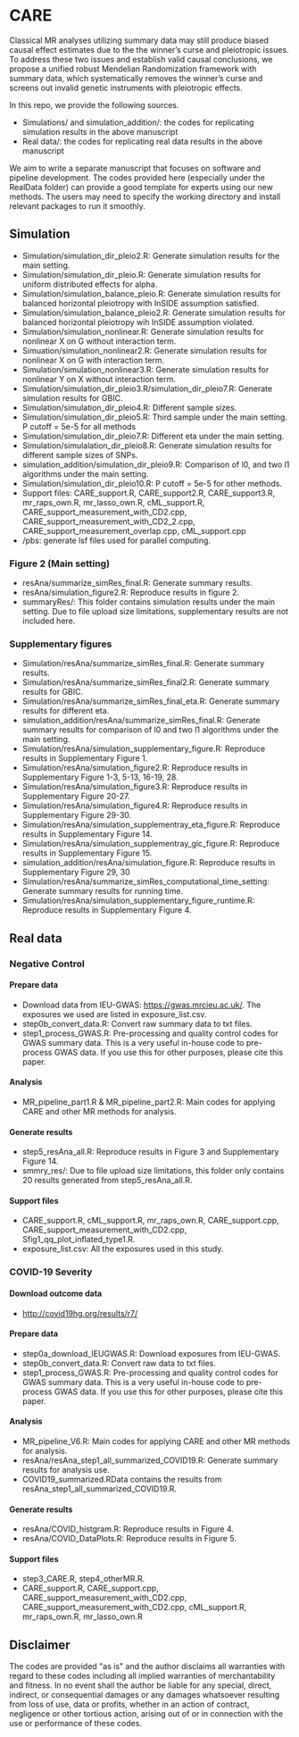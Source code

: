 # CARE

Classical MR analyses utilizing summary data may still produce biased causal effect estimates due to the the winner’s curse and pleiotropic issues. To address these two issues and establish valid causal conclusions, we propose a unified robust Mendelian Randomization framework with summary data, which systematically removes the winner’s curse and screens out invalid genetic instruments
with pleiotropic effects. 

In this repo, we provide the following sources.

- Simulations/ and simulation_addition/: the codes for replicating simulation results in the above manuscript
- Real data/: the codes for replicating real data results in the above manuscript

We aim to write a separate manuscript that focuses on software and pipeline development. The codes provided here (especially under the RealData folder) can provide a good template for experts using our new methods. The users may need to specify the working directory and install relevant packages to run it smoothly.



## Simulation
- Simulation/simulation_dir_pleio2.R: Generate simulation results for the main setting.
- Simulation/simulation_dir_pleio.R: Generate simulation results for uniform distributed effects for alpha.
- Simulation/simulation_balance_pleio.R: Generate simulation results for balanced horizontal pleiotropy with InSIDE assumption satisfied.
- Simulation/simulation_balance_pleio2.R: Generate simulation results for balanced horizontal pleiotropy wih InSIDE assumption violated.
- Simulation/simulation_nonlinear.R: Generate simulation results for nonlinear X on G without interaction term. 
- Simuation/simulation_nonlinear2.R: Generate simulation results for nonlinear X on G with interaction term. 
- Simulation/simulation_nonlinear3.R: Generate simulation results for nonlinear Y on X without interaction term.
- Simulation/simulation_dir_pleio3.R/simulation_dir_pleio7.R: Generate simulation results for GBIC.
- Simulation/simulation_dir_pleio4.R: Different sample sizes.
- Simulation/simulation_dir_pleio5.R: Third sample under the main setting. P cutoff = 5e-5 for all methods
- Simulation/simulation_dir_pleio7.R: Different eta under the main setting.
- Simulation/simulalation_dir_pleio8.R: Generate simulation results for different sample sizes of SNPs.
- simulation_addition/simulation_dir_pleio9.R: Comparison of l0, and two l1 algorithms under the main setting.
- Simulation/simulation_dir_pleio10.R: P cutoff = 5e-5 for other methods.
- Support files: CARE_support.R, CARE_support2.R, CARE_support3.R, mr_raps_own.R, mr_lasso_own.R, cML_support.R, CARE_support_measurement_with_CD2.cpp, CARE_support_measurement_with_CD2_2.cpp, CARE_support_measurement_overlap.cpp, cML_support.cpp
- /pbs: generate lsf files used for parallel computing.

### Figure 2 (Main setting)
- resAna/summarize_simRes_final.R: Generate summary results.
- resAna/simulation_figure2.R: Reproduce results in figure 2.
- summaryRes/: This folder contains simulation results under the main setting. Due to file upload size limitations, supplementary results are not included here.

### Supplementary figures

- Simulation/resAna/summarize_simRes_final.R: Generate summary results.
- Simulation/resAna/summarize_simRes_final2.R: Generate summary results for GBIC.
- Simulation/resAna/summarize_simRes_final_eta.R: Generate summary results for different eta.
- simulation_addition/resAna/summarize_simRes_final.R: Generate summary results for comparison of l0 and two l1 algorithms under the main setting.
- Simulation/resAna/simulation_supplementary_figure.R: Reproduce results in Supplementary Figure 1.
- Simulation/resAna/simulation_figure2.R: Reproduce results in Supplementary Figure 1-3, 5-13, 16-19, 28.
- Simulation/resAna/simulation_figure3.R: Reproduce results in Supplementary Figure 20-27.
- Simulation/resAna/simulation_figure4.R: Reproduce results in Supplementary Figure 29-30.
- Simulation/resAna/simulation_supplementray_eta_figure.R: Reproduce results in Supplementary Figure 14.
- Simulation/resAna/simulation_supplementray_gic_figure.R: Reproduce results in Supplementary Figure 15.
- simulation_addition/resAna/simulation_figure.R: Reproduce results in Supplementary Figure 29, 30
- Simulation/resAna/summarize_simRes_computational_time_setting: Generate summary results for running time.
- Simulation/resAna/simulation_supplementary_figure_runtime.R: Reproduce results in Supplementary Figure 4.



## Real data 
### Negative Control

#### Prepare data

- Download data from IEU-GWAS: https://gwas.mrcieu.ac.uk/. The exposures we used are listed in exposure_list.csv.
- step0b_convert_data.R: Convert raw summary data to txt files.
- step1_process_GWAS.R: Pre-processing and quality control codes for GWAS summary data. This is a very useful in-house code to pre-process GWAS data. If you use this for other purposes, please cite this paper.

#### Analysis 

- MR_pipeline_part1.R & MR_pipeline_part2.R: Main codes for applying CARE and other MR methods for analysis.

#### Generate results

- step5_resAna_all.R: Reproduce results in Figure 3 and Supplementary Figure 14.
- smmry_res/: Due to file upload size limitations, this folder only contains 20 results generated from step5_resAna_all.R.

#### Support files

- CARE_support.R, cML_support.R, mr_raps_own.R, CARE_support.cpp, CARE_support_measurement_with_CD2.cpp, Sfig1_qq_plot_inflated_type1.R.
- exposure_list.csv: All the exposures used in this study.

### COVID-19 Severity

#### Download outcome data
- http://covid19hg.org/results/r7/

#### Prepare data
- step0a_download_IEUGWAS.R: Download exposures from IEU-GWAS.
- step0b_convert_data.R: Convert raw data to txt files.
- step1_process_GWAS.R: Pre-processing and quality control codes for GWAS summary data. This is a very useful in-house code to pre-process GWAS data. If you use this for other purposes, please cite this paper.

#### Analysis
- MR_pipeline_V6.R: Main codes for applying CARE and other MR methods for analysis.
- resAna/resAna_step1_all_summarized_COVID19.R: Generate summary results for analysis use.
- COVID19_summarized.RData contains the results from resAna_step1_all_summarized_COVID19.R.

#### Generate results
- resAna/COVID_histgram.R: Reproduce results in Figure 4.
- resAna/COVID_DataPlots.R: Reproduce results in Figure 5.

#### Support files  
- step3_CARE.R, step4_otherMR.R.
- CARE_support.R, CARE_support.cpp, CARE_support_measurement_with_CD2.cpp, CARE_support_measurement_with_CD2.cpp, cML_support.R, mr_raps_own.R, mr_lasso_own.R

## Disclaimer

The codes are provided "as is" and the author disclaims all warranties with regard to these codes including all implied warranties of merchantability and fitness. In no event shall the author be liable for any special, direct, indirect, or consequential damages or any damages whatsoever resulting from loss of use, data or profits, whether in an action of contract, negligence or other tortious action, arising out of or in connection with the use or performance of these codes. 

